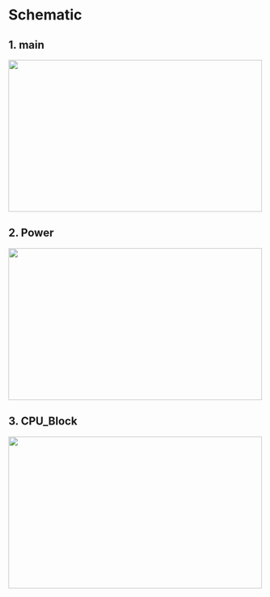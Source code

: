 # Schematic
## 1. main
<img src="https://github.com/user-attachments/assets/94a3b108-1521-43c8-af5f-3d3e27a06a31" width="500" height="300">

## 2. Power
<img src="https://github.com/user-attachments/assets/abaae454-eb25-47e6-8ecf-31138c83ae32" width="500" height="300">

## 3. CPU_Block
<img src="https://github.com/user-attachments/assets/deddeec0-7cf7-471c-ba22-ef016567c9cc" width="500" height="300">

